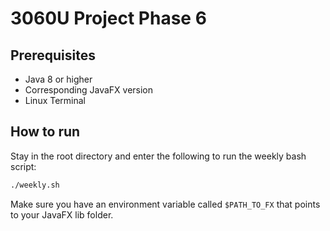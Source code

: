 # 3060U Project Phase 6

## Prerequisites
- Java 8 or higher 
- Corresponding JavaFX version
- Linux Terminal

## How to run
Stay in the root directory and enter the following to run the weekly bash script:
```bash
./weekly.sh
```

Make sure you have an environment variable called ```$PATH_TO_FX``` that points to your JavaFX lib folder.
